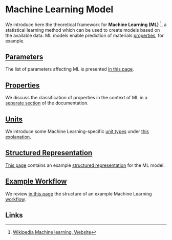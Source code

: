 # Machine Learning Model

We introduce here the theoretical framework for **Machine Learning (ML)** [^1], a statistical learning method which can be used to create models based on the available data. ML models enable prediction of materials [properties](../../properties/overview.md), for example.

## [Parameters](parameters.md)

The list of parameters affecting ML is presented [in this page](parameters.md).

## [Properties](../../properties/classification/machine-learning.md)

We discuss the classification of properties in the context of ML in a [separate section](../../properties/classification/machine-learning.md) of the documentation.

## [Units](units.md)

We introduce some Machine Learning-specific [unit types](../../workflows/components/units.md) under [this explanation](units.md).

## [Structured Representation](data.md)

[This page](data.md) contains an example [structured representation](../../data-structured/overview.md) for the ML model.

## [Example Workflow](example-workflow.md)

We review [in this page](example-workflow.md) the structure of an example Machine Learning [workflow](../../workflows/overview.md).

## Links

[^1]: [Wikipedia Machine learning, Website](https://en.wikipedia.org/wiki/Machine_learning)
